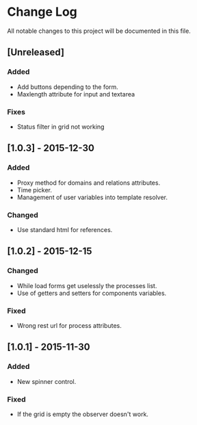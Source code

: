 # Change Log
All notable changes to this project will be documented in this file.

## [Unreleased]
### Added
- Add buttons depending to the form.
- Maxlength attribute for input and textarea

### Fixes
- Status filter in grid not working

## [1.0.3] - 2015-12-30
### Added
- Proxy method for domains and relations attributes.
- Time picker.
- Management of user variables into template resolver.

### Changed
- Use standard html for references.

## [1.0.2] - 2015-12-15
### Changed
- While load forms get uselessly the processes list.
- Use of getters and setters for components variables.

### Fixed
- Wrong rest url for process attributes.

## [1.0.1] - 2015-11-30
### Added
- New spinner control.

### Fixed
- If the grid is empty the observer doesn't work.